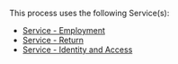 This process uses the following Service(s): 
* [Service - Employment](https://github.com/InlandRevenue/Gateway-Services/tree/master/Service%20-%20Employment)
* [Service - Return](https://github.com/InlandRevenue/Gateway-Services/tree/master/Service%20-%20Return)
* [Service - Identity and Access](https://github.com/InlandRevenue/Gateway-Services/tree/master/Service%20-%20Identity%20and%20Access)

